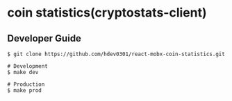 # coin statistics(cryptostats-client)

## Developer Guide
```
$ git clone https://github.com/hdev0301/react-mobx-coin-statistics.git

# Development
$ make dev

# Production
$ make prod
```
